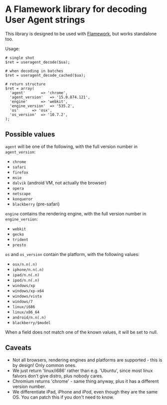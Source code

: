 A Flamework library for decoding User Agent strings
===================================================

This library is designed to be used with <a href="https://github.com/exflickr/flamework">Flamework</a>, but works standalone too.

Usage:

    # single shot
    $ret = useragent_decode($ua);

    # when decoding in batches
    $ret = useragent_decode_cached($ua);

    # return structure
    $ret = array(
      'agent'		=> 'chrome',
      'agent_version'	=> '15.0.874.121',
      'engine'		=> 'webkit',
      'engine_version'	=> '535.2',
      'os'		=> 'osx',
      'os_version'	=> '10.7.2',
    );


Possible values
---------------
  
<code>agent</code> will be one of the following, with the full version number in <code>agent_version</code>:

* <code>chrome</code>
* <code>safari</code>
* <code>firefox</code>
* <code>msie</code>
* <code>dalvik</code> (android VM, not actually the browser)
* <code>opera</code>
* <code>netscape</code>
* <code>konqueror</code>
* <code>blackberry</code> (pre-safari)

<code>engine</code> contains the rendering engine,  with the full version number in <code>engine_version</code>:

* <code>webkit</code>
* <code>gecko</code>
* <code>trident</code>
* <code>presto</code>

<code>os</code> and <code>os_version</code> contain the platform, with the following values:

* <code>osx/n.n(.n)</code>
* <code>iphone/n.n(.n)</code>
* <code>ipad/n.n(.n)</code>
* <code>ipod/n.n(.n)</code>
* <code>windows/xp</code>
* <code>windows/xp-x64</code>
* <code>windows/vista</code>
* <code>windows/7</code>
* <code>linux/i686</code>
* <code>linux/x86_64</code>
* <code>android/n.n(.n)</code>
* <code>blackberry/$model</code>

When a field does not match one of the known values, it will be set to null.


Caveats
-------

* Not all browsers, rendering engines and platforms are supported - this is by design! Only common ones.
* We just return 'linux/i686' rather than e.g. 'Ubuntu', since most linux falvors don't give distro, plus nobody cares.
* Chromium returns 'chrome' - same thing anyway, plus it has a different version number.
* We differentiate iPad, iPhone and iPod, even though they are the same OS. You can patch this if you don't need to know.
